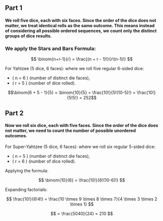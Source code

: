 
## Part 1
#### We roll five dice, each with six faces. Since the order of the dice does not matter, we treat identical rolls as the same outcome. This means instead of considering all possible ordered sequences, we count only the distinct groups of dice results.
  ### We apply the Stars and Bars Formula:



$$
\binom{n+r-1}{r} = \frac{(n + r - 1)!}{r!(n-1)!}
$$      

 
For Yahtzee (5 dice, 6 faces):
where we roll five regular 6-sided dice:
- \( n = 6 \) (number of distinct die faces),
- \( r = 5 \) (number of dice rolled).


$$\binom{6 + 5 - 1}{5} = \binom{10}{5} = \frac{10!}{5!(10-5)!} = \frac{10!}{5!5!} = 252$$
## Part 2
#### Now we roll six dice, each with five faces. Since the order of the dice does not matter, we need to count the number of possible unordered outcomes.
For Super-Yahtzee (5 dice, 6 faces):
where we roll six regular 5-sided dice:
- \( n = 5 \) (number of distinct die faces),
- \( r = 6 \) (number of dice rolled).



Applying the formula:

$$
\binom{10}{6} = \frac{10!}{6!(10-6)!}
$$

Expanding factorials:

$$
\frac{10!}{6!4!} = \frac{10 \times 9 \times 8 \times 7}{4 \times 3 \times 2 \times 1}
$$

$$
= \frac{5040}{24} = 210
$$





